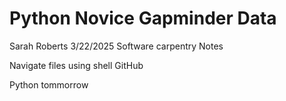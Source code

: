 # Python Novice Gapminder Data

Sarah Roberts
3/22/2025
Software carpentry Notes

Navigate files using shell
GitHub

Python tommorrow
